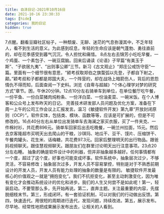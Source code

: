 ```yaml
---
title: 自涤日记-2021年10月16日
date: 2021-10-16 23:30:33
tags: [hide]
categories: 我的日记
hidden: true
---
```

7点醒。翻看豆瓣社区帖子，一种颓废、无聊、迷茫的气息弥漫其中，不乏年轻人，看不到生活的意义。为此感到叹息，年轻的生命应该是朝气蓬勃、勇往直前的，却在花季感受到暮气沉沉，令人担忧和痛惜。 8点左右去锦芳小吃吃早餐，一个鸡蛋、一个素包子、一碗豆腐脑。回来后诵读《论语》子罕篇“有美玉于斯”、“子欲居九夷”、“出则事公卿”三节。新习《古文观止》“郑庄公戒饬守臣”一篇。里面有一个细节很有意思，“颍考叔取郑伯之旗蝥弧以先登，子都自下射之，颠。”颖考叔和子都都是郑国大夫，一个阵营的，却在战场上暗箭伤人，背后的恩怨情仇不得而知，后面查阅一下史料。浏览《自卑与超越》“个体心理学对梦的研究方式”章节。困，午休20分钟。12点10分左右骑单车到单位，在单位餐厅吃午餐，一份平鱼、一份白菜猪肉炖粉条、一份洋白菜、一份油麦菜、一碗米饭。在个人博客和公众号上发布昨天的日记。 完善技术研发部人员问题及优化方案，准备在下周一上午的公司工作会议上汇报发言。温习《敏捷软件开发》第九章“开放封闭原则（OCP）”。软件实体，包括类、模块、函数等等，应该是可扩展的，但是不可修改的。16点40分左右从单位出发骑单车去海澜之家买衣服，买了一件夹克、一件棉衬衫，共花费896元。骑单车回家后出去吃晚餐，一碗兰州拉面，15元。然后去京客隆超市买明天出去爬山的干粮，沙琪玛、地瓜干、豆干、馍片、压缩饼干、午餐肉罐头、花生米、话梅糖，共花费97.3元。回家后整理明天的出行物品。跟爸妈视频聊天。跟佳慧视频聊天。跟朋友们在群里讨论明天出行注意事项。23点20分左右睡。
抽象的确是软件设计中的利器，但并非抽象越多越好。任何事情都有一个度，超过了这个度，好事也可能变成坏事。软件系统中，抽象层次过少，不够灵活，不容易修改；抽象层次过多，开发人员不容易掌控，特别是对于不熟悉前期设计的开发人员，开发人员有能力处理的抽象的数量是有限的。
敏捷软件开发最核心的价值观之一就是“拥抱变化”。我们不抗拒变化，甚至主动刺激变化，因为唯有变化才会推动系统设计的优化和进步。我们的人生又何尝不是如此呢！第一，轻装启动。不要管那么多，先开始再说。第二，直奔主题。关注最重要的内容，先摆脱细枝末节。第三，形成闭环。有一套验证机制，可以对我们的行动做出反馈。第四，快速迭代。用很短的周期进行迭代，发现问题，持续改进。第五，展示发布。尽早地、经常性地把成果展示发布出去，让相关的人看到。